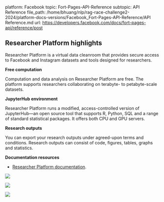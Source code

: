 platform: Facebook
topic: Fort-Pages-API-Reference
subtopic: API Reference
file_path: /home/bhuang/nlp/rag-race-challenge2-2024/platform-docs-versions/Facebook_Fort-Pages-API-Reference/API Reference.md
url: https://developers.facebook.com/docs/fort-pages-api/reference/post


## Researcher Platform highlights

Researcher Platform is a virtual data cleanroom that provides secure access to Facebook and Instagram datasets and tools designed for researchers.

**Free computation**

Computation and data analysis on Researcher Platform are free. The platform supports researchers collaborating on terabyte- to petabyte-scale datasets.

**JupyterHub environment**

Researcher Platform runs a modified, access-controlled version of JupyterHub—an open source tool that supports R, Python, SQL and a range of standard statistical packages. It offers both CPU and GPU servers.

**Research outputs**

You can export your research outputs under agreed-upon terms and conditions. Research outputs can consist of code, figures, tables, graphs and statistics.

**Documentation resources**

* [Researcher Platform documentation](https://developers.facebook.com/docs/researcher-platform).

![](https://www.facebook.com/tr?id=675141479195042&ev=PageView&noscript=1)

![](https://www.facebook.com/tr?id=574561515946252&ev=PageView&noscript=1)

![](https://www.facebook.com/tr?id=1754628768090156&ev=PageView&noscript=1)